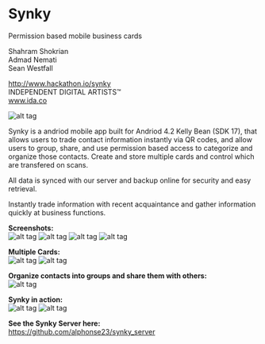Synky
=====
Permission based mobile business cards<br />

Shahram Shokrian<br />
Admad Nemati<br />
Sean Westfall<br />

http://www.hackathon.io/synky<br />
INDEPENDENT DIGITAL ARTISTS™<br />
www.ida.co<br />

![alt tag](https://raw.githubusercontent.com/alphonse23/Synky/master/screenshots/qard_images.png)<br />

Synky is a andriod mobile app built for Andriod 4.2 Kelly Bean (SDK 17), that allows users to trade contact information instantly via QR codes, and allow users to group, share, and use permission based access to categorize and organize those contacts. Create and store multiple cards and control which are transfered on scans.<br />

All data is synced with our server and backup online for security and easy retrieval.<br />

Instantly trade information with recent acquaintance and gather information quickly at business functions.<br />

**Screenshots:**<br />
![alt tag](https://raw.githubusercontent.com/alphonse23/Synky/master/screenshots/qard_images5.png)
![alt tag](https://raw.githubusercontent.com/alphonse23/Synky/master/screenshots/qard_images4.png)
![alt tag](https://raw.githubusercontent.com/alphonse23/Synky/master/screenshots/qard_images3.2.png)
![alt tag](https://raw.githubusercontent.com/alphonse23/Synky/master/screenshots/qard_images3.3.png)<br />

**Multiple Cards:**<br />
![alt tag](https://raw.githubusercontent.com/alphonse23/Synky/master/screenshots/qard_images2.1.png)
![alt tag](https://raw.githubusercontent.com/alphonse23/Synky/master/screenshots/qard_images2.2.png)<br />

**Organize contacts into groups and share them with others:**<br />
![alt tag](https://raw.githubusercontent.com/alphonse23/Synky/master/screenshots/qard_images1.3.png)<br />

**Synky in action:**<br />
![alt tag](https://raw.githubusercontent.com/alphonse23/Synky/master/screenshots/qard_images1.png)
![alt tag](https://raw.githubusercontent.com/alphonse23/Synky/master/screenshots/qard_images1.2.png)<br />

**See the Synky Server here:**<br />
https://github.com/alphonse23/synky_server
